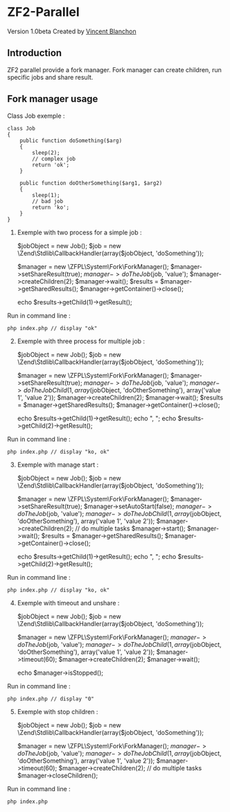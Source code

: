 ZF2-Parallel
============

Version 1.0beta Created by [Vincent Blanchon](http://developpeur-zend-framework.fr/)

Introduction
------------

ZF2 parallel provide a fork manager.
Fork manager can create children, run specific jobs and share result.


Fork manager usage
------------

Class Job exemple :

    class Job
    {
        public function doSomething($arg)
        {
            sleep(2);
            // complex job
            return 'ok';
        }

        public function doOtherSomething($arg1, $arg2)
        {
            sleep(1);
            // bad job
            return 'ko';
        }
    }

1) Exemple with two process for a simple job :

    $jobObject = new Job();
    $job = new \Zend\Stdlib\CallbackHandler(array($jobObject, 'doSomething'));

    $manager = new \ZFPL\System\Fork\ForkManager();
    $manager->setShareResult(true);
    $manager->doTheJob($job, 'value');
    $manager->createChildren(2);
    $manager->wait();
    $results = $manager->getSharedResults();
    $manager->getContainer()->close();

    echo $results->getChild(1)->getResult();

Run in command line :

    php index.php // display "ok"

2) Exemple with three process for multiple job :

    $jobObject = new Job();
    $job = new \Zend\Stdlib\CallbackHandler(array($jobObject, 'doSomething'));

    $manager = new \ZFPL\System\Fork\ForkManager();
    $manager->setShareResult(true);
    $manager->doTheJob($job, 'value');
    $manager->doTheJobChild(1, array($jobObject, 'doOtherSomething'), array('value 1', 'value 2'));
    $manager->createChildren(2);
    $manager->wait();
    $results = $manager->getSharedResults();
    $manager->getContainer()->close();

    echo $results->getChild(1)->getResult();
    echo ", ";
    echo $results->getChild(2)->getResult();
    
Run in command line :

    php index.php // display "ko, ok"

3) Exemple with manage start :

    $jobObject = new Job();
    $job = new \Zend\Stdlib\CallbackHandler(array($jobObject, 'doSomething'));

    $manager = new \ZFPL\System\Fork\ForkManager();
    $manager->setShareResult(true);
    $manager->setAutoStart(false);
    $manager->doTheJob($job, 'value');
    $manager->doTheJobChild(1, array($jobObject, 'doOtherSomething'), array('value 1', 'value 2'));
    $manager->createChildren(2);
    // do multiple tasks
    $manager->start();
    $manager->wait();
    $results = $manager->getSharedResults();
    $manager->getContainer()->close();

    echo $results->getChild(1)->getResult();
    echo ", ";
    echo $results->getChild(2)->getResult();

Run in command line :

    php index.php // display "ko, ok"

4) Exemple with timeout and unshare :

    $jobObject = new Job();
    $job = new \Zend\Stdlib\CallbackHandler(array($jobObject, 'doSomething'));

    $manager = new \ZFPL\System\Fork\ForkManager();
    $manager->doTheJob($job, 'value');
    $manager->doTheJobChild(1, array($jobObject, 'doOtherSomething'), array('value 1', 'value 2'));
    $manager->timeout(60);
    $manager->createChildren(2);
    $manager->wait();

    echo $manager->isStopped();

Run in command line :

    php index.php // display "0"

5) Exemple with stop children :

    $jobObject = new Job();
    $job = new \Zend\Stdlib\CallbackHandler(array($jobObject, 'doSomething'));

    $manager = new \ZFPL\System\Fork\ForkManager();
    $manager->doTheJob($job, 'value');
    $manager->doTheJobChild(1, array($jobObject, 'doOtherSomething'), array('value 1', 'value 2'));
    $manager->timeout(60);
    $manager->createChildren(2);
    // do multiple tasks
    $manager->closeChildren();

Run in command line :

    php index.php
